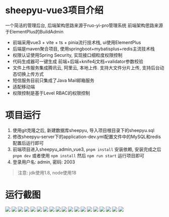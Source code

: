 # sheepyu-vue3项目介绍

一个简洁的管理后台, 后端架构思路来源于ruo-yi-pro管理系统
前端架构思路来源于ElementPlus的BuildAdmin

- 前端采用vue3 + vite + ts + pinia流行技术栈, ui使用ElementPlus
- 后端是maven聚合项目, 使用springboot+mybatisplus+redis主流技术栈
- 权限认证使用Spring Security, 实现接口细粒度权限控制
- 代码生成器可一键生成 前端+后端+knife4j文档+validator参数校验
- 文件上传服务集成腾讯云, 阿里云, 本地上传. 支持大文件分片上传, 支持后台动态切换上传方式
- 短信服务目前只集成了Java Mail邮箱服务
- 适配移动端
- 权限控制是基于Level RBAC的权限控制

# 项目运行

1. 使用git克隆之后, 新建数据库sheepyu, 导入项目根目录下的sheepyu.sql
2. 修改sheepyu-server下的application-dev.yml配置文件中的MySQL和redis配置后运行即可
3. 前端项目进入sheepyu_admin_vue3, `pnpm install` 安装依赖, 安装完成之后 `pnpm dev` 或者使用 `npm install` 然后 `npm run start` 运行项目即可
4. 登录用户名: admin, 密码: 2003

> 注意: jdk使用1.8, node使用18


# 运行截图
![](https://s3.bmp.ovh/imgs/2023/12/18/1ec5170ad89c18a4.jpeg)
![](https://s3.bmp.ovh/imgs/2023/12/18/136d367438279a77.jpeg)
![](https://s3.bmp.ovh/imgs/2023/12/18/63c802ccb305b23e.jpeg)
![](https://s3.bmp.ovh/imgs/2023/12/18/1f3e50be0b4f0381.jpeg)
![](https://s3.bmp.ovh/imgs/2023/12/18/3c111821f770ba59.jpeg)
![](https://s3.bmp.ovh/imgs/2023/12/18/7a0a16f0de55cd96.jpeg)
![](https://s3.bmp.ovh/imgs/2023/12/18/cf32a95b346f9115.jpeg)
![](https://s3.bmp.ovh/imgs/2023/12/18/85c79b5d3b11d9ce.jpeg)
![](https://s3.bmp.ovh/imgs/2023/12/18/ff9ba8603f660ff6.jpeg)
![](https://s3.bmp.ovh/imgs/2023/12/18/0d15cede2129044f.jpeg)
![](https://s3.bmp.ovh/imgs/2023/12/18/978da92519c3bde6.jpeg)
![](https://s3.bmp.ovh/imgs/2023/12/18/3161e037e1b066c2.jpeg)
![](https://s3.bmp.ovh/imgs/2023/12/18/0a92da942b2e76b4.jpeg)
![](https://s3.bmp.ovh/imgs/2023/12/18/61815da6e9600a86.jpeg)
![](https://s3.bmp.ovh/imgs/2023/12/18/294a9f164425438e.jpeg)
![](https://s3.bmp.ovh/imgs/2023/12/18/5218627778d397de.jpeg)
![](https://s3.bmp.ovh/imgs/2023/12/18/e98124cefd4ef44d.jpeg)
![](https://s3.bmp.ovh/imgs/2023/12/18/24c8d22ab7645168.jpeg)
![](https://3o.hk/images/2023/12/17/Screenshot_18-12-2023_112512_demo.sheepyu.top.jpg)
